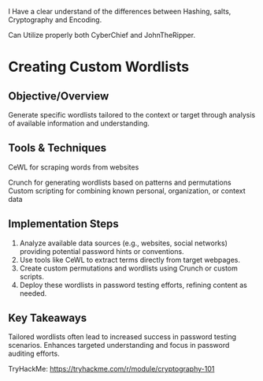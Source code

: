 I Have a clear understand of the differences between Hashing, salts, Cryptography and Encoding.

Can Utilize properly both CyberChief and JohnTheRipper.

# Creating Custom Wordlists
   
## Objective/Overview

Generate specific wordlists tailored to the context or target through analysis of available information and understanding.
## Tools & Techniques

CeWL for scraping words from websites

Crunch for generating wordlists based on patterns and permutations
Custom scripting for combining known personal, organization, or context data

## Implementation Steps

1. Analyze available data sources (e.g., websites, social networks) providing potential password hints or conventions.
2. Use tools like CeWL to extract terms directly from target webpages.
3. Create custom permutations and wordlists using Crunch or custom scripts.
4. Deploy these wordlists in password testing efforts, refining content as needed.

## Key Takeaways

Tailored wordlists often lead to increased success in password testing scenarios.
Enhances targeted understanding and focus in password auditing efforts.

TryHackMe: https://tryhackme.com/r/module/cryptography-101
